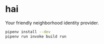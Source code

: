 # hai
Your friendly neighborhood identity provider.

```bash
pipenv install --dev
pipenv run invoke build run
```
